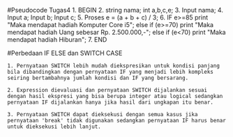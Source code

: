 #Pseudocode Tugas4
	1. 	BEGIN
	2. 	string nama;
		int a,b,c,e;
	3.	Input nama;	
	4.	Input a;
		Input b;
		Input c;
	5.	Proses  e = (a + b + c) / 3;
	6.	IF e>=85 print "Maka mendapat hadiah Komputer Core i5";
		else if (e>=70) print "Maka mendapat hadiah Uang sebesar Rp. 2.500.000,-";
		else if (e<70) print "Maka mendapat hadiah Hiburan";
	7.	END


#Perbedaan IF ELSE dan SWITCH CASE

	1. Pernyataan SWITCH lebih mudah diekspresikan untuk kondisi panjang bila dibandingkan dengan pernyataan IF yang menjadi lebih kompleks seiring bertambahnya jumlah kondisi dan IF yang bersarang.

	2. Expression dievaluasi dan pernyataan SWITCH dijalankan sesuai dengan hasil ekspresi yang bisa berupa integer atau logical sedangkan pernyataan IF dijalankan hanya jika hasil dari ungkapan itu benar.

	3. Pernyataan SWITCH dapat dieksekusi dengan semua kasus jika pernyataan 'break' tidak digunakan sedangkan pernyataan IF harus benar untuk dieksekusi lebih lanjut.